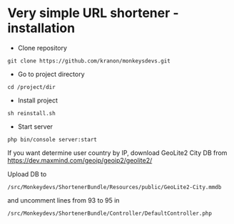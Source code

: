 Very simple URL shortener - installation
========================

- Clone repository
```
git clone https://github.com/kranon/monkeysdevs.git
```
- Go to project directory
```
cd /project/dir
``` 
- Install project 
```
sh reinstall.sh
```

- Start server
```
php bin/console server:start
```

If you want determine user country by IP, 
download GeoLite2 City DB from 
https://dev.maxmind.com/geoip/geoip2/geolite2/

Upload DB to 
```
/src/Monkeydevs/ShortenerBundle/Resources/public/GeoLite2-City.mmdb
```

and uncomment lines from 93 to 95 in 
```
/src/Monkeydevs/ShortenerBundle/Controller/DefaultController.php
```
